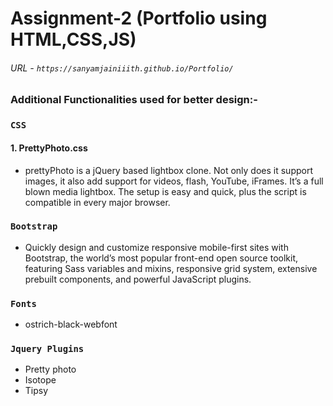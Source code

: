 # Assignment-2 (Portfolio using HTML,CSS,JS)

###### URL  - `https://sanyamjainiiith.github.io/Portfolio/`

### Additional Functionalities used for better design:-

### `CSS`
 #### 1. PrettyPhoto.css
- prettyPhoto is a jQuery based lightbox clone. Not only does it support images, it also add support for videos, flash, YouTube, iFrames. It’s a full blown media lightbox. The setup is easy and quick, plus the script is compatible in every major browser.

### `Bootstrap`
- Quickly design and customize responsive mobile-first sites with Bootstrap, the world’s most popular front-end open source toolkit, featuring Sass variables and mixins, responsive grid system, extensive prebuilt components, and powerful JavaScript plugins.

### `Fonts`
- ostrich-black-webfont

### `Jquery Plugins`
- Pretty photo
- Isotope
- Tipsy
